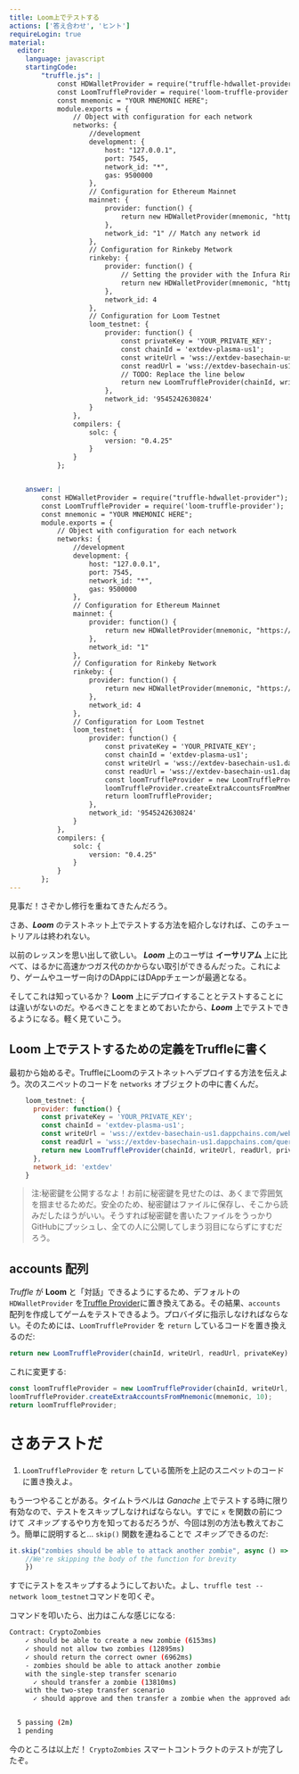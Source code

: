 ```yaml
---
title: Loom上でテストする
actions: ['答え合わせ', 'ヒント']
requireLogin: true
material:
  editor:
    language: javascript
    startingCode:
        "truffle.js": |
            const HDWalletProvider = require("truffle-hdwallet-provider");
            const LoomTruffleProvider = require('loom-truffle-provider');
            const mnemonic = "YOUR MNEMONIC HERE";
            module.exports = {
                // Object with configuration for each network
                networks: {
                    //development
                    development: {
                        host: "127.0.0.1",
                        port: 7545,
                        network_id: "*",
                        gas: 9500000
                    },
                    // Configuration for Ethereum Mainnet
                    mainnet: {
                        provider: function() {
                            return new HDWalletProvider(mnemonic, "https://mainnet.infura.io/v3/<YOUR_INFURA_API_KEY>")
                        },
                        network_id: "1" // Match any network id
                    },
                    // Configuration for Rinkeby Metwork
                    rinkeby: {
                        provider: function() {
                            // Setting the provider with the Infura Rinkeby address and Token
                            return new HDWalletProvider(mnemonic, "https://rinkeby.infura.io/v3/<YOUR_INFURA_API_KEY>")
                        },
                        network_id: 4
                    },
                    // Configuration for Loom Testnet
                    loom_testnet: {
                        provider: function() {
                            const privateKey = 'YOUR_PRIVATE_KEY';
                            const chainId = 'extdev-plasma-us1';
                            const writeUrl = 'wss://extdev-basechain-us1.dappchains.com/websocket';
                            const readUrl = 'wss://extdev-basechain-us1.dappchains.com/queryws';
                            // TODO: Replace the line below
                            return new LoomTruffleProvider(chainId, writeUrl, readUrl, privateKey);
                        },
                        network_id: '9545242630824'
                    }
                },
                compilers: {
                    solc: {
                        version: "0.4.25"
                    }
                }
            };


    answer: |
        const HDWalletProvider = require("truffle-hdwallet-provider");
        const LoomTruffleProvider = require('loom-truffle-provider');
        const mnemonic = "YOUR MNEMONIC HERE";
        module.exports = {
            // Object with configuration for each network
            networks: {
                //development
                development: {
                    host: "127.0.0.1",
                    port: 7545,
                    network_id: "*",
                    gas: 9500000
                },
                // Configuration for Ethereum Mainnet
                mainnet: {
                    provider: function() {
                        return new HDWalletProvider(mnemonic, "https://mainnet.infura.io/v3/<YOUR_INFURA_API_KEY>")
                    },
                    network_id: "1"
                },
                // Configuration for Rinkeby Network
                rinkeby: {
                    provider: function() {
                        return new HDWalletProvider(mnemonic, "https://rinkeby.infura.io/v3/<YOUR_INFURA_API_KEY>")
                    },
                    network_id: 4
                },
                // Configuration for Loom Testnet
                loom_testnet: {
                    provider: function() {
                        const privateKey = 'YOUR_PRIVATE_KEY';
                        const chainId = 'extdev-plasma-us1';
                        const writeUrl = 'wss://extdev-basechain-us1.dappchains.com/websocket';
                        const readUrl = 'wss://extdev-basechain-us1.dappchains.com/queryws';
                        const loomTruffleProvider = new LoomTruffleProvider(chainId, writeUrl, readUrl, privateKey);
                        loomTruffleProvider.createExtraAccountsFromMnemonic(mnemonic, 10);
                        return loomTruffleProvider;
                    },
                    network_id: '9545242630824'
                }
            },
            compilers: {
                solc: {
                    version: "0.4.25"
                }
            }
        };
---
```


見事だ！さぞかし修行を重ねてきたんだろう。

さあ、**_Loom_** のテストネット上でテストする方法を紹介しなければ、このチュートリアルは終われない。

以前のレッスンを思い出して欲しい。 **_Loom_** 上のユーザは **イーサリアム** 上に比べて、はるかに高速かつガス代のかからない取引ができるんだった。これにより、ゲームやユーザー向けのDAppにはDAppチェーンが最適となる。

そしてこれは知っているか？ **Loom** 上にデプロイすることとテストすることには違いがないのだ。やるべきことをまとめておいたから、**_Loom_** 上でテストできるようになる。軽く見ていこう。

## **Loom** 上でテストするための定義をTruffleに書く

最初から始めるぞ。TruffleにLoomのテストネットへデプロイする方法を伝えよう。次のスニペットのコードを `networks` オブジェクトの中に書くんだ。

```javascript
    loom_testnet: {
      provider: function() {
        const privateKey = 'YOUR_PRIVATE_KEY';
        const chainId = 'extdev-plasma-us1';
        const writeUrl = 'wss://extdev-basechain-us1.dappchains.com/websocket';
        const readUrl = 'wss://extdev-basechain-us1.dappchains.com/queryws';
        return new LoomTruffleProvider(chainId, writeUrl, readUrl, privateKey);
      },
      network_id: 'extdev'
    }
```

> 注:秘密鍵を公開するなよ！お前に秘密鍵を見せたのは、あくまで雰囲気を掴ませるためだ。安全のため、秘密鍵はファイルに保存し、そこから読みだしたほうがいい。そうすれば秘密鍵を書いたファイルをうっかりGitHubにプッシュし、全ての人に公開してしまう羽目にならずにすむだろう。

## accounts 配列

_Truffle_ が **Loom** と「対話」できるようにするため、デフォルトの `HDWalletProvider` を<a href="https://github.com/loomnetwork/loom-truffle-provider" target=_blank>Truffle Provider</a>に置き換えてある。その結果、`accounts` 配列を作成してゲームをテストできるよう。プロバイダに指示しなければならない。そのためには、`LoomTruffleProvider` を `return` しているコードを置き換えるのだ:

```javascript
return new LoomTruffleProvider(chainId, writeUrl, readUrl, privateKey)
```

 これに変更する:

```javascript
const loomTruffleProvider = new LoomTruffleProvider(chainId, writeUrl, readUrl, privateKey);
loomTruffleProvider.createExtraAccountsFromMnemonic(mnemonic, 10);
return loomTruffleProvider;
```

# さあテストだ

1.  `LoomTruffleProvider` を `return` している箇所を上記のスニペットのコードに置き換えよ。


もう一つやることがある。タイムトラベルは _Ganache_ 上でテストする時に限り有効なので、テストをスキップしなければならない。すでに `x` を関数の前につけて _スキップ_ するやり方を知っておるだろうが、今回は別の方法も教えておこう。簡単に説明すると... `skip()` 関数を連ねることで _スキップ_ できるのだ:

```javascript
it.skip("zombies should be able to attack another zombie", async () => {
    //We're skipping the body of the function for brevity
    })
```

すでにテストをスキップするようにしておいた。よし、`truffle test --network loom_testnet`コマンドを叩くぞ。

コマンドを叩いたら、出力はこんな感じになる:

```bash
Contract: CryptoZombies
    ✓ should be able to create a new zombie (6153ms)
    ✓ should not allow two zombies (12895ms)
    ✓ should return the correct owner (6962ms)
    - zombies should be able to attack another zombie
    with the single-step transfer scenario
      ✓ should transfer a zombie (13810ms)
    with the two-step transfer scenario
      ✓ should approve and then transfer a zombie when the approved address calls transferFrom (22388ms)


  5 passing (2m)
  1 pending
  ```

今のところは以上だ！ `CryptoZombies` スマートコントラクトのテストが完了したぞ。

